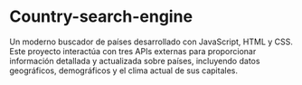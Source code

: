 # Country-search-engine
Un moderno buscador de países desarrollado con JavaScript, HTML y CSS. Este proyecto interactúa con tres APIs externas para proporcionar información detallada y actualizada sobre países, incluyendo datos geográficos, demográficos y el clima actual de sus capitales.
